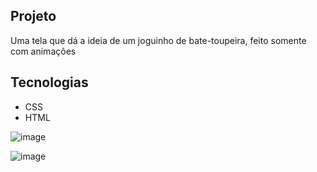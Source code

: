 ## Projeto

Uma tela que dá a ideia de um joguinho de bate-toupeira, feito somente com animações

## Tecnologias 
- CSS
- HTML

![image](https://github.com/JuliaPnS/RocketWackMole/assets/66971019/11f05e60-0a36-46f3-af19-97e3bd293324)

![image](https://github.com/JuliaPnS/RocketWackMole/assets/66971019/10a3c0df-ffe2-4e5f-bef9-c8f7f56d7b84)
